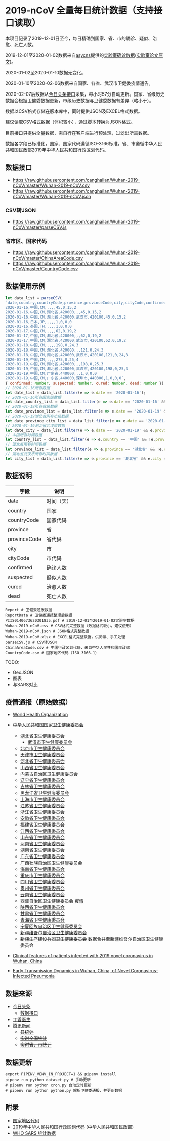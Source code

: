 # 2019-nCoV 全量每日统计数据（支持接口读取）

本项目记录了2019-12-01日至今，每日精确到国家、省、市的确诊、疑似、治愈、死亡人数。

2019-12-01至2020-01-02数据来自[asycns](https://github.com/asycns)提供的[实验室确诊数据](https://github.com/canghailan/Wuhan-2019-nCoV/issues/1)([实验室论文原文](https://www.thelancet.com/journals/lancet/article/PIIS0140-6736(20)30183-5/fulltext))。

2020-01-02至2020-01-10数据无变化。

2020-01-10至2020-02-06数据来自国家、各省、武汉市卫健委疫情通告。

2020-02-07后数据从[今日头条](https://i.snssdk.com/ugc/hotboard_fe/hot_list/template/hot_list/forum_tab.html)[接口](https://i.snssdk.com/forum/home/v1/info/?forum_id=1656784762444839)采集，每小时57分自动更新。国家、省级历史数据会根据卫健委数据更新，市级历史数据与卫健委数据有差异（略小于）。

数据以CSV格式存储在版本库中，同时提供JSON及EXCEL格式数据。

建议读取CSV格式数据（体积较小），通过[脚本](https://raw.githubusercontent.com/canghailan/Wuhan-2019-nCoV/master/parseCSV.js)转换为JSON格式。

目前接口只提供全量数据，需自行在客户端进行预处理，过滤出所需数据。

数据各字段已标准化，国家、国家代码遵循ISO-3166标准，省、市遵循中华人民共和国民政部2019年中华人民共和国行政区划代码。


## 数据接口
* https://raw.githubusercontent.com/canghailan/Wuhan-2019-nCoV/master/Wuhan-2019-nCoV.csv
* https://raw.githubusercontent.com/canghailan/Wuhan-2019-nCoV/master/Wuhan-2019-nCoV.json

### CSV转JSON
* https://raw.githubusercontent.com/canghailan/Wuhan-2019-nCoV/master/parseCSV.js

### 省市区、国家代码
* https://raw.githubusercontent.com/canghailan/Wuhan-2019-nCoV/master/ChinaAreaCode.csv
* https://raw.githubusercontent.com/canghailan/Wuhan-2019-nCoV/master/CountryCode.csv


## 数据使用示例
```javascript
let data_list = parseCSV(
`date,country,countryCode,province,provinceCode,city,cityCode,confirmed,suspected,cured,dead
2020-01-16,中国,CN,,,,,45,0,15,2
2020-01-16,中国,CN,湖北省,420000,,,45,0,15,2
2020-01-16,中国,CN,湖北省,420000,武汉市,420100,45,0,15,2
2020-01-16,日本,JP,,,,,1,0,0,0
2020-01-16,泰国,TH,,,,,1,0,0,0
2020-01-17,中国,CN,,,,,62,0,19,2
2020-01-17,中国,CN,湖北省,420000,,,62,0,19,2
2020-01-17,中国,CN,湖北省,420000,武汉市,420100,62,0,19,2
2020-01-18,中国,CN,,,,,198,0,24,3
2020-01-18,中国,CN,湖北省,420000,,,121,0,24,3
2020-01-18,中国,CN,湖北省,420000,武汉市,420100,121,0,24,3
2020-01-19,中国,CN,,,,,275,0,25,4
2020-01-19,中国,CN,湖北省,420000,,,198,0,25,3
2020-01-19,中国,CN,湖北省,420000,武汉市,420100,198,0,25,3
2020-01-19,中国,CN,广东省,440000,,,1,0,0,0
2020-01-19,中国,CN,广东省,440000,深圳市,440300,1,0,0,0`, 
{ confirmed: Number, suspected: Number, cured: Number, dead: Number });
// 2020-01-16所有数据
let date_list = data_list.filter(e => e.date == '2020-01-16');
// 2020-01-16所有国家级数据
let date_country_list = data_list.filter(e => e.date == '2020-01-16' && !e.province);
// 2020-01-19所有省级数据
let date_province_list = data_list.filter(e => e.date == '2020-01-19' && e.province && !e.city);
// 2020-01-19湖北省所有市级数据
let date_province_city_list = data_list.filter(e => e.date == '2020-01-19' && e.province == '湖北省' && e.city);
// 2020-01-19湖北省武汉市数据
let date_city = data_list.filter(e => e.date == '2020-01-19' && e.province == '湖北省' && e.city == '武汉市');
// 中国所有时间数据
let country_list = data_list.filter(e => e.country == '中国' && !e.province);
// 湖北省所有时间数据
let province_list = data_list.filter(e => e.province == '湖北省' && !e.city);
// 湖北省武汉市所有时间数据
let city_list = data_list.filter(e => e.province == '湖北省' && e.city == '武汉市'); 
```


## 数据说明

| 字段           | 说明    |
| ------------ | ----- |
| date         | 时间（天） |
| country      | 国家    |
| countryCode  | 国家代码  |
| province     | 省     |
| provinceCode | 省代码   |
| city         | 市     |
| cityCode     | 市代码   |
| confirmed    | 确诊人数  |
| suspected    | 疑似人数  |
| cured        | 治愈人数  |
| dead         | 死亡人数  |


```shell
Report # 卫健委通报数据
ReportData # 卫健委通报整理后数据
PIIS0140673620301835.pdf # 2019-12-01至2019-01-02实验室数据
Wuhan-2019-nCoV.csv # CSV格式完整数据（数据格式较小，建议使用）
Wuhan-2019-nCoV.json # JSON格式完整数据
Wuhan-2019-nCoV.xlsx # EXCEL格式完整数据，供阅读、手工处理
parseCSV.js # CSV转JSON
ChinaAreaCode.csv # 中国行政区划代码，来自中华人民共和国民政部
CountryCode.csv # 国家地区代码（ISO_3166-1）
```


TODO:

* GeoJSON
* 图表
* 与SARS对比



## 疫情通报（原始数据）

* [World Health Organization](https://www.who.int/emergencies/diseases/novel-coronavirus-2019/situation-reports)
* [中华人民共和国国家卫生健康委员会](http://www.nhc.gov.cn/xcs/yqtb/list_gzbd.shtml)
  * [湖北省卫生健康委员会](http://wjw.hubei.gov.cn/bmdt/ztzl/fkxxgzbdgrfyyq/xxfb/)
    * [武汉市卫生健康委员会](http://wjw.wuhan.gov.cn/front/web/list3rd/no/802)
  * [北京市卫生健康委员会](http://wjw.beijing.gov.cn/wjwh/ztzl/xxgzbd/gzbdyqtb/)
  * [天津市卫生健康委员会](http://wsjk.tj.gov.cn/col/col87/index.html)
  * [河北省卫生健康委员会](http://wsjkw.hebei.gov.cn/index.do?cid=326&templet=list)
  * [山西省卫生健康委员会](http://wjw.shanxi.gov.cn/xingfew/index.hrh)
  * [内蒙古自治区卫生健康委员会](http://wjw.nmg.gov.cn/ztlm/2016n/xxgzbdgrdfyyqfk/yqtb/index.shtml)
  * [辽宁省卫生健康委员会](http://wsjk.ln.gov.cn/wst_zdzt/xxgzbd/yqtb/)
  * [吉林省卫生健康委员会](http://www.jl.gov.cn/szfzt/jlzxd/yqtb/)
  * [黑龙江省卫生健康委员会](http://wsjkw.hlj.gov.cn/index.php/Home/Zwgk/all/typeid/42)
  * [上海市卫生健康委员会](http://wsjkw.sh.gov.cn/xwfb/index.html)
  * [江苏省卫生健康委员会](http://wjw.jiangsu.gov.cn/col/col7290/index.html)
  * [浙江省卫生健康委员会](http://www.zjwjw.gov.cn/col/col1202101/index.html)
  * [安徽省卫生健康委员会](http://wjw.ah.gov.cn/news_list_477_1.html)
  * [福建省卫生健康委员会](http://wjw.fujian.gov.cn/xxgk/gzdt/wsjsyw/)
  * [江西省卫生健康委员会](http://hc.jiangxi.gov.cn/xwzx/wjxw/index.shtml)
  * [山东省卫生健康委员会](http://wsjkw.shandong.gov.cn/wzxxgk/zwgg/)
  * [河南省卫生健康委员会](http://wsjkw.henan.gov.cn/channels/854.shtml)
  * [湖南省卫生健康委员会](http://wjw.hunan.gov.cn/wjw/xxgk/gzdt/zyxw_1/index.html)
  * [广东省卫生健康委员会](http://wsjkw.gd.gov.cn/xxgzbdfk/yqtb/)
  * [广西壮族自治区卫生健康委员会](http://wsjkw.gxzf.gov.cn/zhuantiqu/ncov/ncovyqtb/)
  * [海南省卫生健康委员会](http://wst.hainan.gov.cn/swjw/rdzt/yqfk/)
  * [重庆市卫生健康委员会](http://wsjkw.cq.gov.cn/yqxxyqtb/)
  * [四川省卫生健康委员会](http://wsjkw.sc.gov.cn/scwsjkw/gggs/tygl.shtml)
  * [贵州省卫生健康委员会](http://www.gzhfpc.gov.cn/ztzl_500663/xxgzbdgrdfyyqfk/yqdt/)
  * [云南省卫生健康委员会](http://ynswsjkw.yn.gov.cn/wjwWebsite/web/col?id=UU157976428326282067&cn=xxgzbd&pcn=ztlm&pid=UU145102906505319731)
  * [西藏自治区卫生健康委员会](http://wjw.xizang.gov.cn/xwzx/wsjkdt/) [疫情](http://wjw.xizang.gov.cn/xwzx/wsjkdt/202001/t20200129_131159.html)
  * [陕西省卫生健康委员会](http://sxwjw.shaanxi.gov.cn/col/col863/index.html)
  * [甘肃省卫生健康委员会](http://wsjk.gansu.gov.cn/channel/10910/index.html)
  * [青海省卫生健康委员会](https://wsjkw.qinghai.gov.cn/zhxw/xwzx/index.html)
  * [宁夏回族自治区卫生健康委员会](http://wsjkw.nx.gov.cn/yqfkdt/yqsd1.htm)
  * [新疆维吾尔自治区卫生健康委员会](http://www.xjhfpc.gov.cn/ztzl/fkxxgzbdfygz/yqtb.htm)
  * ~~[新疆生产建设兵团卫生健康委员会](http://wsj.xjbt.gov.cn/xxgk/tzgg/)~~ 数据合并至新疆维吾尔自治区卫生健康委员会

* [Clinical features of patients infected with 2019 novel coronavirus in Wuhan, China](https://www.thelancet.com/journals/lancet/article/PIIS0140-6736(20)30183-5/fulltext)
* [Early Transmission Dynamics in Wuhan, China, of Novel Coronavirus–Infected Pneumonia](https://www.nejm.org/doi/full/10.1056/NEJMoa2001316)


## 数据来源

* [今日头条](https://i.snssdk.com/ugc/hotboard_fe/hot_list/template/hot_list/forum_tab.html)
  * [数据接口](https://i.snssdk.com/forum/home/v1/info/?forum_id=1656784762444839)
* [丁香医生](https://3g.dxy.cn/newh5/view/pneumonia)
* ~~[腾讯新闻](https://news.qq.com//zt2020/page/feiyan.htm)~~
  * ~~[日统计](https://view.inews.qq.com/g2/getOnsInfo?name=wuwei_ww_cn_day_counts)~~
  * ~~[实时全国统计](https://view.inews.qq.com/g2/getOnsInfo?name=wuwei_ww_global_vars)~~
  * ~~[实时省、市统计](https://view.inews.qq.com/g2/getOnsInfo?name=wuwei_ww_area_counts)~~



## 数据更新
```shell
export PIPENV_VENV_IN_PROJECT=1 && pipenv install
pipenv run python dataset.py # 手动更新
# pipenv run python cron.py 自动定时更新
# pipenv run python python.py 解析卫健委通报，并更新数据
```


## 附录
* [国家地区代码](https://zh.wikipedia.org/wiki/ISO_3166-1)
* [2019年中华人民共和国行政区划代码](http://www.mca.gov.cn/article/sj/xzqh/2019/) (中华人民共和国民政部)
* [WHO SARS 统计数据](https://www.who.int/csr/sars/country/en/)